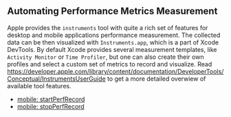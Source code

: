 ## Automating Performance Metrics Measurement

Apple provides the `instruments` tool with quite a rich set of features for desktop and mobile applications performance measurement. The collected data can be then visualized with `Instruments.app`, which is a part of Xcode DevTools. By default Xcode provides several measurement templates, like `Activity Monitor` or `Time Profiler`, but one can also create their own profiles and select a custom set of metrics to record and visualize. Read https://developer.apple.com/library/content/documentation/DeveloperTools/Conceptual/InstrumentsUserGuide to get a more detailed overwiew of available tool features.

- [mobile: startPerfRecord](https://github.com/appium/appium-xcuitest-driver#mobile-startperfrecord)
- [mobile: stopPerfRecord](https://github.com/appium/appium-xcuitest-driver#mobile-stopperfrecord)
